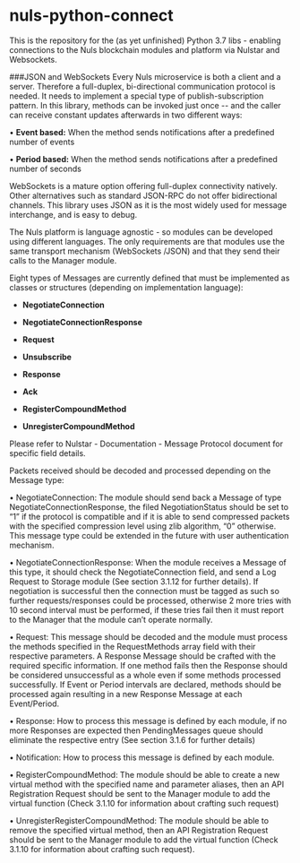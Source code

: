 # nuls-python-connect


This is the repository for the (as yet unfinished) Python 3.7 libs - enabling connections to the
 Nuls
 blockchain modules and platform via Nulstar and Websockets.


###JSON and WebSockets
Every Nuls
microservice is both a client and a server. Therefore a full-duplex, bi-directional
communication protocol is needed. It needs to implement a special type
of publish-subscription pattern. In this library, methods can be invoked just
once -- and the caller can receive constant updates afterwards in two different ways:

• **Event based:** When the method sends notifications after a predefined number
of events

• **Period based:** When the method sends notifications after a predefined
number of seconds

WebSockets is a mature option offering full-duplex connectivity natively. Other
alternatives such as standard JSON-RPC do not offer bidirectional channels. This library uses
 JSON as it is the most widely used for message interchange, and is easy to debug.

The Nuls platform is language agnostic - so modules can be developed using different 
 languages. The only requirements are that modules use the same transport mechanism (WebSockets
 /JSON) and that they send their calls to the Manager module.

Eight types of Messages are currently defined that must be implemented as classes or structures
(depending on implementation language):

- **NegotiateConnection**

- **NegotiateConnectionResponse**

- **Request**
- **Unsubscribe**
- **Response**
- **Ack**
- **RegisterCompoundMethod**
- **UnregisterCompoundMethod**

Please refer to Nulstar - Documentation - Message Protocol document for specific field details.

Packets received should be decoded and processed depending on the Message type:

• NegotiateConnection: The module should send back a Message of type
NegotiateConnectionResponse, the filed NegotiationStatus should be set to “1” if the protocol is
compatible and if it is able to send compressed packets with the specified compression level using
zlib algorithm, “0” otherwise. This message type could be extended in the future with user
authentication mechanism.

• NegotiateConnectionResponse: When the module receives a Message of this type, it should check
the NegotiateConnection field, and send a Log Request to Storage module (See section 3.1.12 for
further details). If negotiation is successful then the connection must be tagged as such so further
requests/responses could be processed, otherwise 2 more tries with 10 second interval must be
performed, if these tries fail then it must report to the Manager that the module can’t operate
normally.

• Request: This message should be decoded and the module must process the methods specified in
the RequestMethods array field with their respective parameters. A Response Message should be
crafted with the required specific information. If one method fails then the Response should be
considered unsuccessful as a whole even if some methods processed successfully. If Event or
Period intervals are declared, methods should be processed again resulting in a new Response
Message at each Event/Period.

• Response: How to process this message is defined by each module, if no more Responses are
expected then PendingMessages queue should eliminate the respective entry (See section 3.1.6
for further details)

• Notification: How to process this message is defined by each module.

• RegisterCompoundMethod: The module should be able to create a new virtual method with the
specified name and parameter aliases, then an API Registration Request should be sent to the
Manager module to add the virtual function (Check 3.1.10 for information about crafting such
request)

• UnregisterRegisterCompoundMethod: The module should be able to remove the specified virtual
method, then an API Registration Request should be sent to the Manager module to add the virtual
function (Check 3.1.10 for information about crafting such request).